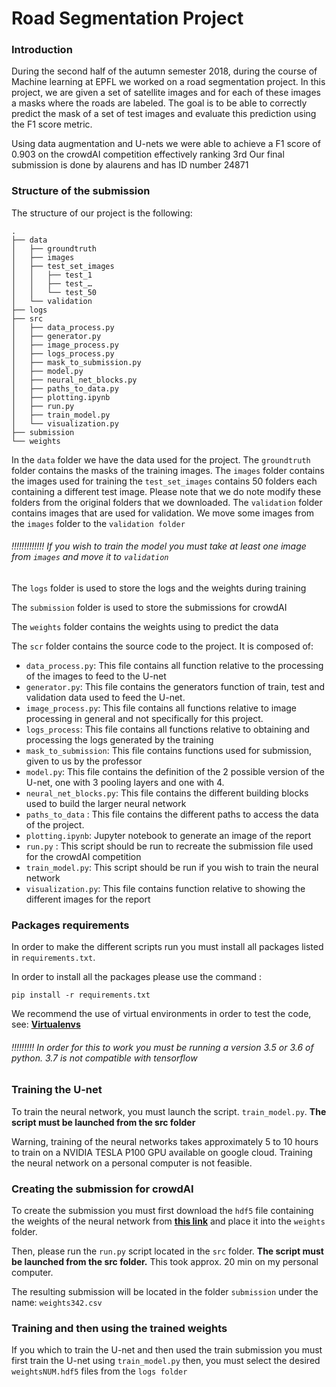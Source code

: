 # Road Segmentation Project

### Introduction

During the second half of the autumn semester 2018, during the course of Machine learning at EPFL we worked on a road segmentation project.
In this project, we are given a set of satellite images and for each of these images a masks where the roads are labeled. The goal is to be able to correctly predict the mask of a set of test images and evaluate this prediction using the F1 score metric.

Using data augmentation and U-nets we were able to achieve a F1 score of 0.903 on the crowdAI competition effectively ranking 3rd
Our final submission is done by alaurens and has ID number 24871

### Structure of the submission

The structure of our project is the following:
```
.
├── data
│   ├── groundtruth
│   ├── images
│   ├── test_set_images
│   │   ├── test_1
│   │   ├── test_…
│   │   └── test_50
│   └── validation
├── logs
├── src
│   ├── data_process.py
│   ├── generator.py
│   ├── image_process.py
│   ├── logs_process.py
│   ├── mask_to_submission.py
│   ├── model.py
│   ├── neural_net_blocks.py
│   ├── paths_to_data.py
│   ├── plotting.ipynb
│   ├── run.py
│   ├── train_model.py
│   └── visualization.py
├── submission
└── weights
```
In the `data` folder we have the data used for the project. The `groundtruth` folder contains the masks of the training images. The `images` folder contains the images used for training the `test_set_images` contains 50 folders each containing a different test image. Please note that we do note modify these folders from the original folders that we downloaded. The `validation` folder contains images that are used for validation. We move some images from the `images` folder to the `validation folder`

###### !!!!!!!!!!!!! If you wish to train the model you must take at least one image from `images` and move it to `validation`

The `logs` folder is used to store the logs and the weights during training

The `submission` folder is used to store the submissions for crowdAI

The `weights` folder contains the weights using to predict the data

The `scr` folder contains the source code to the project. It is composed of:
* `data_process.py`: This file contains all function relative to the processing of the images to feed to the U-net
* `generator.py`: This file contains the generators function of train, test and validation data used to feed the U-net.
* `image_process.py`: This file contains all functions relative to image processing in general and not specifically for this project.
* `logs_process`: This file contains all functions relative to obtaining and processing the logs generated by the training
* `mask_to_submission`: This file contains functions used for submission, given to us by the professor
* `model.py`: This file contains the definition of the 2 possible version of the U-net, one with 3  pooling layers and one with 4.
* `neural_net_blocks.py`: This file contains the different building blocks used to build the larger neural network
* `paths_to_data` : This file contains the different paths to access the data of the project.
* `plotting.ipynb`: Jupyter notebook to generate an image of the report
* `run.py` : This script should be run to recreate the submission file used for the crowdAI competition
* `train_model.py`: This script should be run if you wish to train the neural network
* `visualization.py`: This file contains function relative to showing the different images for the report


### Packages requirements
In order to make the different scripts run you must install all packages listed in `requirements.txt`.

In order to install all the packages please use the command :

`pip install -r requirements.txt`

We recommend the use of virtual environments in order to test the code, see: [**Virtualenvs**](https://www.youtube.com/watch?v=N5vscPTWKOk&ab_channel=CoreySchafer)

###### !!!!!!!!! In order for this to work you must be running a version 3.5 or 3.6 of python. 3.7 is not compatible with tensorflow

### Training the U-net

To train the neural network, you must launch the script. `train_model.py`. **The script must be launched from the src folder**

Warning, training of the neural networks takes approximately 5 to 10 hours to train on a NVIDIA TESLA P100 GPU available on google cloud. Training the neural network on a personal computer is not feasible.

### Creating the submission for crowdAI

To create the submission you must first download the `hdf5` file containing the weights of the neural network from [**this link**](https://drive.google.com/open?id=1AB4cjfnAnr3rNiNtIChgtamc1Cv9T8Cm) and place it into the `weights` folder.

Then, please run the `run.py` script located in the `src` folder. **The script must be launched from the src folder.** This took approx. 20 min on my personal computer.

The resulting submission will be located in the folder `submission` under the name: `weights342.csv`

### Training and then using the trained weights

If you which to train the U-net and then used the train submission you must first train the U-net using `train_model.py` then, you must select the desired `weightsNUM.hdf5` files from the `logs folder`
